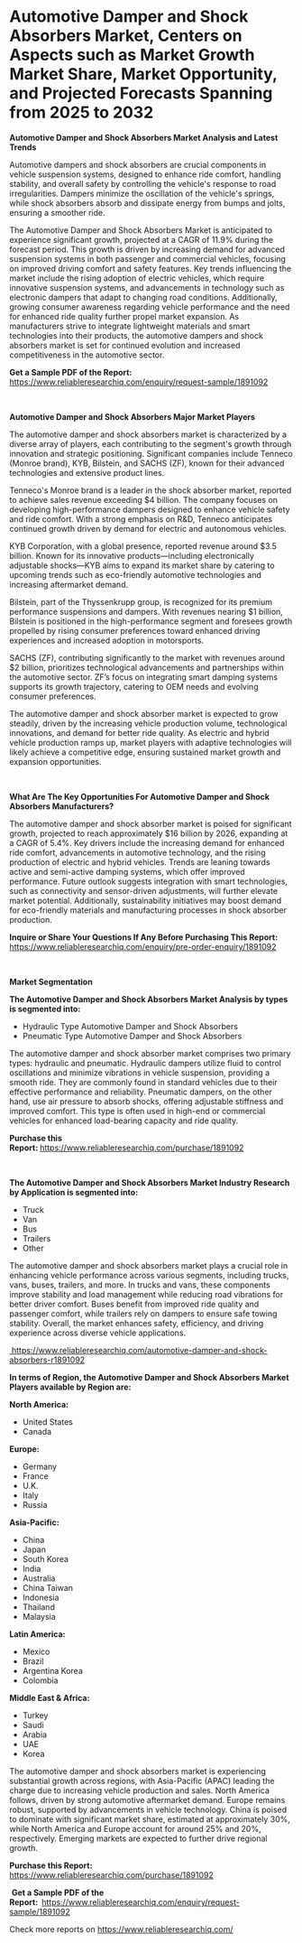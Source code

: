 <p><h1>Automotive Damper and Shock Absorbers Market, Centers on Aspects such as Market Growth Market Share, Market Opportunity, and Projected Forecasts Spanning from 2025 to 2032</h1></p><p><strong>Automotive Damper and Shock Absorbers Market Analysis and Latest Trends</strong></p>
<p><p>Automotive dampers and shock absorbers are crucial components in vehicle suspension systems, designed to enhance ride comfort, handling stability, and overall safety by controlling the vehicle's response to road irregularities. Dampers minimize the oscillation of the vehicle's springs, while shock absorbers absorb and dissipate energy from bumps and jolts, ensuring a smoother ride.</p><p>The Automotive Damper and Shock Absorbers Market is anticipated to experience significant growth, projected at a CAGR of 11.9% during the forecast period. This growth is driven by increasing demand for advanced suspension systems in both passenger and commercial vehicles, focusing on improved driving comfort and safety features. Key trends influencing the market include the rising adoption of electric vehicles, which require innovative suspension systems, and advancements in technology such as electronic dampers that adapt to changing road conditions. Additionally, growing consumer awareness regarding vehicle performance and the need for enhanced ride quality further propel market expansion. As manufacturers strive to integrate lightweight materials and smart technologies into their products, the automotive dampers and shock absorbers market is set for continued evolution and increased competitiveness in the automotive sector.</p></p>
<p><strong>Get a Sample PDF of the Report:&nbsp;</strong> <a href="https://www.reliableresearchiq.com/enquiry/request-sample/1891092?utm_campaign=3524&utm_medium=2&utm_source=Github&utm_content=ia&utm_term=28032025&utm_id=automotive-damper-and-shock-absorbers">https://www.reliableresearchiq.com/enquiry/request-sample/1891092</a></p>
<p>&nbsp;</p>
<p><strong>Automotive Damper and Shock Absorbers Major Market Players</strong></p>
<p><p>The automotive damper and shock absorbers market is characterized by a diverse array of players, each contributing to the segment's growth through innovation and strategic positioning. Significant companies include Tenneco (Monroe brand), KYB, Bilstein, and SACHS (ZF), known for their advanced technologies and extensive product lines.</p><p>Tenneco's Monroe brand is a leader in the shock absorber market, reported to achieve sales revenue exceeding $4 billion. The company focuses on developing high-performance dampers designed to enhance vehicle safety and ride comfort. With a strong emphasis on R&D, Tenneco anticipates continued growth driven by demand for electric and autonomous vehicles.</p><p>KYB Corporation, with a global presence, reported revenue around $3.5 billion. Known for its innovative products—including electronically adjustable shocks—KYB aims to expand its market share by catering to upcoming trends such as eco-friendly automotive technologies and increasing aftermarket demand.</p><p>Bilstein, part of the Thyssenkrupp group, is recognized for its premium performance suspensions and dampers. With revenues nearing $1 billion, Bilstein is positioned in the high-performance segment and foresees growth propelled by rising consumer preferences toward enhanced driving experiences and increased adoption in motorsports.</p><p>SACHS (ZF), contributing significantly to the market with revenues around $2 billion, prioritizes technological advancements and partnerships within the automotive sector. ZF’s focus on integrating smart damping systems supports its growth trajectory, catering to OEM needs and evolving consumer preferences.</p><p>The automotive damper and shock absorber market is expected to grow steadily, driven by the increasing vehicle production volume, technological innovations, and demand for better ride quality. As electric and hybrid vehicle production ramps up, market players with adaptive technologies will likely achieve a competitive edge, ensuring sustained market growth and expansion opportunities.</p></p>
<p>&nbsp;</p>
<p><strong>What Are The Key Opportunities For Automotive Damper and Shock Absorbers Manufacturers?</strong></p>
<p><p>The automotive damper and shock absorber market is poised for significant growth, projected to reach approximately $16 billion by 2026, expanding at a CAGR of 5.4%. Key drivers include the increasing demand for enhanced ride comfort, advancements in automotive technology, and the rising production of electric and hybrid vehicles. Trends are leaning towards active and semi-active damping systems, which offer improved performance. Future outlook suggests integration with smart technologies, such as connectivity and sensor-driven adjustments, will further elevate market potential. Additionally, sustainability initiatives may boost demand for eco-friendly materials and manufacturing processes in shock absorber production.</p></p>
<p><strong>Inquire or Share Your Questions If Any Before Purchasing This Report:</strong> <a href="https://www.reliableresearchiq.com/enquiry/pre-order-enquiry/1891092?utm_campaign=3524&utm_medium=2&utm_source=Github&utm_content=ia&utm_term=28032025&utm_id=automotive-damper-and-shock-absorbers">https://www.reliableresearchiq.com/enquiry/pre-order-enquiry/1891092</a></p>
<p>&nbsp;</p>
<p><strong>Market Segmentation</strong></p>
<p><strong>The Automotive Damper and Shock Absorbers Market Analysis by types is segmented into:</strong></p>
<p><ul><li>Hydraulic Type Automotive Damper and Shock Absorbers</li><li>Pneumatic Type Automotive Damper and Shock Absorbers</li></ul></p>
<p><p>The automotive damper and shock absorber market comprises two primary types: hydraulic and pneumatic. Hydraulic dampers utilize fluid to control oscillations and minimize vibrations in vehicle suspension, providing a smooth ride. They are commonly found in standard vehicles due to their effective performance and reliability. Pneumatic dampers, on the other hand, use air pressure to absorb shocks, offering adjustable stiffness and improved comfort. This type is often used in high-end or commercial vehicles for enhanced load-bearing capacity and ride quality.</p></p>
<p><strong>Purchase this Report:&nbsp;</strong><a href="https://www.reliableresearchiq.com/purchase/1891092?utm_campaign=3524&utm_medium=2&utm_source=Github&utm_content=ia&utm_term=28032025&utm_id=automotive-damper-and-shock-absorbers">https://www.reliableresearchiq.com/purchase/1891092</a></p>
<p>&nbsp;</p>
<p><strong>The Automotive Damper and Shock Absorbers Market Industry Research by Application is segmented into:</strong></p>
<p><ul><li>Truck</li><li>Van</li><li>Bus</li><li>Trailers</li><li>Other</li></ul></p>
<p><p>The automotive damper and shock absorbers market plays a crucial role in enhancing vehicle performance across various segments, including trucks, vans, buses, trailers, and more. In trucks and vans, these components improve stability and load management while reducing road vibrations for better driver comfort. Buses benefit from improved ride quality and passenger comfort, while trailers rely on dampers to ensure safe towing stability. Overall, the market enhances safety, efficiency, and driving experience across diverse vehicle applications.</p></p>
<p><a href="https://www.reliableresearchiq.com/automotive-damper-and-shock-absorbers-r1891092?utm_campaign=3524&utm_medium=2&utm_source=Github&utm_content=ia&utm_term=28032025&utm_id=automotive-damper-and-shock-absorbers">&nbsp;https://www.reliableresearchiq.com/automotive-damper-and-shock-absorbers-r1891092</a></p>
<p><strong>In terms of Region, the Automotive Damper and Shock Absorbers Market Players available by Region are:</strong></p>
<p>
    <p> <strong> North America: </strong>
        <ul>
            <li>United States</li>
            <li>Canada</li>
        </ul>
        </p> 
    <p> <strong> Europe: </strong>
        <ul>
            <li>Germany</li>
            <li>France</li>
            <li>U.K.</li>
            <li>Italy</li>
            <li>Russia</li>
        </ul>
        </p> 
    <p> <strong> Asia-Pacific: </strong>
        <ul>
            <li>China</li>
            <li>Japan</li>
            <li>South Korea</li>
            <li>India</li>
            <li>Australia</li>
            <li>China Taiwan</li>
            <li>Indonesia</li>
            <li>Thailand</li>
            <li>Malaysia</li>
        </ul>
        </p> 
    <p> <strong> Latin America: </strong>
        <ul>
            <li>Mexico</li>
            <li>Brazil</li>
            <li>Argentina Korea</li>
            <li>Colombia</li>
        </ul>
        </p> 
    <p> <strong> Middle East & Africa: </strong>
        <ul>
            <li>Turkey</li>
            <li>Saudi</li>
            <li>Arabia</li>
            <li>UAE</li>
            <li>Korea</li>
        </ul>
    </p>
    </p>
<p><p>The automotive damper and shock absorbers market is experiencing substantial growth across regions, with Asia-Pacific (APAC) leading the charge due to increasing vehicle production and sales. North America follows, driven by strong automotive aftermarket demand. Europe remains robust, supported by advancements in vehicle technology. China is poised to dominate with significant market share, estimated at approximately 30%, while North America and Europe account for around 25% and 20%, respectively. Emerging markets are expected to further drive regional growth.</p></p>
<p><strong>Purchase this Report: </strong><a href="https://www.reliableresearchiq.com/purchase/1891092?utm_campaign=3524&utm_medium=2&utm_source=Github&utm_content=ia&utm_term=28032025&utm_id=automotive-damper-and-shock-absorbers">https://www.reliableresearchiq.com/purchase/1891092</a></p>
<p>&nbsp;<strong>Get a Sample PDF of the Report:&nbsp;&nbsp;</strong><a href="https://www.reliableresearchiq.com/enquiry/request-sample/1891092?utm_campaign=3524&utm_medium=2&utm_source=Github&utm_content=ia&utm_term=28032025&utm_id=automotive-damper-and-shock-absorbers">https://www.reliableresearchiq.com/enquiry/request-sample/1891092</a></p>
<p><strong></strong></p>
<p>Check more reports on <a href="https://www.reliableresearchiq.com/?utm_campaign=3524&utm_medium=2&utm_source=Github&utm_content=ia&utm_term=28032025&utm_id=automotive-damper-and-shock-absorbers">https://www.reliableresearchiq.com/</a></p>
